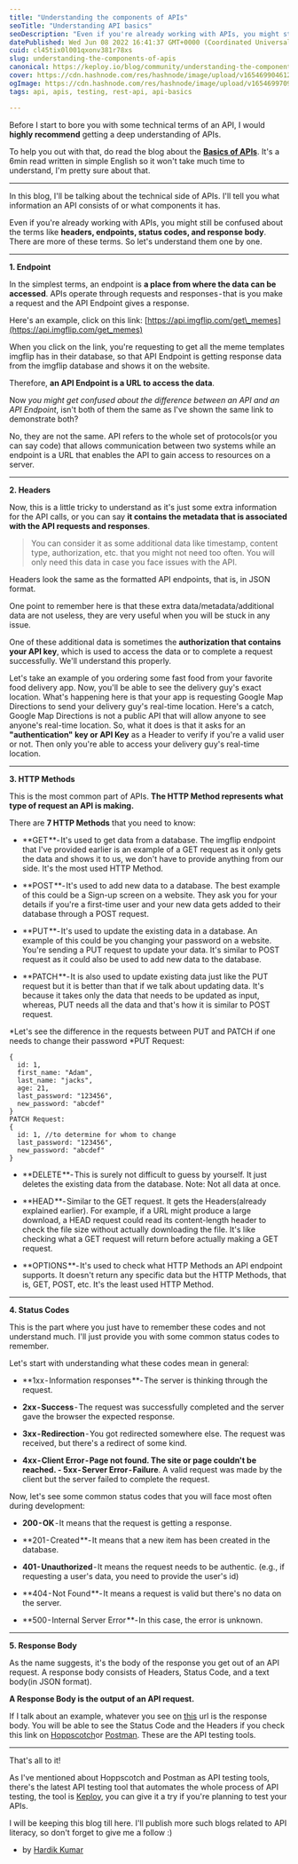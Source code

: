 ```yaml
---
title: "Understanding the components of APIs"
seoTitle: "Understanding API basics"
seoDescription: "Even if you're already working with APIs, you might still be confused about the terms like headers, endpoints, status codes, and response body..."
datePublished: Wed Jun 08 2022 16:41:37 GMT+0000 (Coordinated Universal Time)
cuid: cl45tix0l001qxonv381r78xs
slug: understanding-the-components-of-apis
canonical: https://keploy.io/blog/community/understanding-the-components-of-apis
cover: https://cdn.hashnode.com/res/hashnode/image/upload/v1654699046121/A6NCQrc7v.png
ogImage: https://cdn.hashnode.com/res/hashnode/image/upload/v1654699709652/_gB6oIRnG.png
tags: api, apis, testing, rest-api, api-basics

---
```


Before I start to bore you with some technical terms of an API, I would **highly recommend** getting a deep understanding of APIs.

To help you out with that, do read the blog about the [**Basics of APIs**](https://medium.com/r/?url=https%3A%2F%2Flittleironical.medium.com%2Fhow-did-i-get-to-know-about-apis-80ec7c055dac). It's a 6min read written in simple English so it won't take much time to understand, I'm pretty sure about that.

---

In this blog, I'll be talking about the technical side of APIs. I'll tell you what information an API consists of or what components it has.

Even if you're already working with APIs, you might still be confused about the terms like **headers, endpoints, status codes, and response body**. There are more of these terms. So let's understand them one by one.

---

**1\. Endpoint**

In the simplest terms, an endpoint is **a place from where the data can be accessed**. APIs operate through requests and responses - that is you make a request and the API Endpoint gives a response.

Here's an example, click on this link: [https://api.imgflip.com/get\_memes](https://api.imgflip.com/get_memes)

When you click on the link, you're requesting to get all the meme templates imgflip has in their database, so that API Endpoint is getting response data from the imgflip database and shows it on the website.

Therefore, **an API Endpoint is a URL to access the data**.

Now *you might get confused about the difference between an API and an API Endpoint*, isn't both of them the same as I've shown the same link to demonstrate both?

No, they are not the same. API refers to the whole set of protocols(or you can say code) that allows communication between two systems while an endpoint is a URL that enables the API to gain access to resources on a server.

---

**2\. Headers**

Now, this is a little tricky to understand as it's just some extra information for the API calls, or you can say **it contains the metadata that is associated with the API requests and responses**.

> You can consider it as some additional data like timestamp, content type, authorization, etc. that you might not need too often. You will only need this data in case you face issues with the API.

Headers look the same as the formatted API endpoints, that is, in JSON format.

One point to remember here is that these extra data/metadata/additional data are not useless, they are very useful when you will be stuck in any issue.

One of these additional data is sometimes the **authorization that contains your API key**, which is used to access the data or to complete a request successfully. We'll understand this properly.

Let's take an example of you ordering some fast food from your favorite food delivery app. Now, you'll be able to see the delivery guy's exact location. What's happening here is that your app is requesting Google Map Directions to send your delivery guy's real-time location. Here's a catch, Google Map Directions is not a public API that will allow anyone to see anyone's real-time location. So, what it does is that it asks for an **"authentication" key or API Key** as a Header to verify if you're a valid user or not. Then only you're able to access your delivery guy's real-time location.

---

**3\. HTTP Methods**

This is the most common part of APIs. **The HTTP Method represents what type of request an API is making.**

There are **7 HTTP Methods** that you need to know:

* \*\*GET \*\*- It's used to get data from a database. The imgflip endpoint that I've provided earlier is an example of a GET request as it only gets the data and shows it to us, we don't have to provide anything from our side. It's the most used HTTP Method.
    
* \*\*POST \*\*- It's used to add new data to a database. The best example of this could be a Sign-up screen on a website. They ask you for your details if you're a first-time user and your new data gets added to their database through a POST request.
    
* \*\*PUT \*\*- It's used to update the existing data in a database. An example of this could be you changing your password on a website. You're sending a PUT request to update your data. It's similar to POST request as it could also be used to add new data to the database.
    
* \*\*PATCH \*\*- It is also used to update existing data just like the PUT request but it is better than that if we talk about updating data. It's because it takes only the data that needs to be updated as input, whereas, PUT needs all the data and that's how it is similar to POST request.
    

\*Let's see the difference in the requests between PUT and PATCH if one needs to change their password \*PUT Request:

```plaintext
{
  id: 1,
  first_name: "Adam",
  last_name: "jacks",
  age: 21,
  last_password: "123456",
  new_password: "abcdef"
}
PATCH Request:
{
  id: 1, //to determine for whom to change
  last_password: "123456",
  new_password: "abcdef"
}
```

* \*\*DELETE \*\*- This is surely not difficult to guess by yourself. It just deletes the existing data from the database. Note: Not all data at once.
    
* \*\*HEAD \*\*- Similar to the GET request. It gets the Headers(already explained earlier). For example, if a URL might produce a large download, a HEAD request could read its content-length header to check the file size without actually downloading the file. It's like checking what a GET request will return before actually making a GET request.
    
* \*\*OPTIONS \*\*- It's used to check what HTTP Methods an API endpoint supports. It doesn't return any specific data but the HTTP Methods, that is, GET, POST, etc. It's the least used HTTP Method.
    

---

**4\. Status Codes**

This is the part where you just have to remember these codes and not understand much. I'll just provide you with some common status codes to remember.

Let's start with understanding what these codes mean in general:

* \*\*1xx - Information responses \*\*- The server is thinking through the request.
    
* **2xx - Success** - The request was successfully completed and the server gave the browser the expected response.
    
* **3xx - Redirection** - You got redirected somewhere else. The request was received, but there's a redirect of some kind.
    
* **4xx - Client Error - Page not found. The site or page couldn't be reached. - 5xx - Server Error - Failure**. A valid request was made by the client but the server failed to complete the request.
    

Now, let's see some common status codes that you will face most often during development:

* **200 - OK** - It means that the request is getting a response.
    
* \*\*201 - Created \*\*- It means that a new item has been created in the database.
    
* **401 - Unauthorized** - It means the request needs to be authentic. (e.g., if requesting a user's data, you need to provide the user's id)
    
* \*\*404 - Not Found \*\*- It means a request is valid but there's no data on the server.
    
* \*\*500 - Internal Server Error \*\*- In this case, the error is unknown.
    

---

**5\. Response Body**

As the name suggests, it's the body of the response you get out of an API request. A response body consists of Headers, Status Code, and a text body(in JSON format).

**A Response Body is the output of an API request.**

If I talk about an example, whatever you see on [this](https://api.imgflip.com/get_memes) url is the response body. You will be able to see the Status Code and the Headers if you check this link on [Hoppscotch](https://hoppscotch.io)or [Postman](https://postman.com). These are the API testing tools.

---

That's all to it!

As I've mentioned about Hoppscotch and Postman as API testing tools, there's the latest API testing tool that automates the whole process of API testing, the tool is [Keploy](https://github.com/keploy/keploy), you can give it a try if you're planning to test your APIs.

I will be keeping this blog till here. I'll publish more such blogs related to API literacy, so don't forget to give me a follow :)

* by [Hardik Kumar](https://twitter.com/littleironical)
